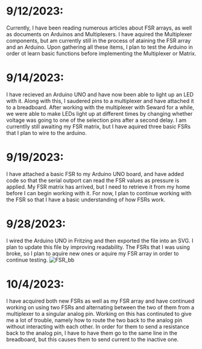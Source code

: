 # 9/12/2023: 
Currently, I have been reading numerous articles about FSR arrays, as well as documents on Arduinos and Multiplexers. I have aquired the Multiplexer components, but am currently still in the process of ataining the FSR array and an Arduino. Upon gathering all these items, I plan to test the Arduino in order ot learn basic functions before implementing the Multiplexer or Matrix.  
# 9/14/2023: 
I have recieved an Arduino UNO and have now been able to light up an LED with it. Along with this, I saudered pins to a multiplexer and have attached it to a breadboard. After working with the multiplexer with Seward for a while, we were able to make LEDs light up at different times by changing whether voltage was going to one of the selection pins after a second delay. I am currentlly still awaiting my FSR matrix, but I have aquired three basic FSRs that I plan to wire to the arduino.  
# 9/19/2023:
I have attached a basic FSR to my Arduino UNO board, and have added code so that the serial outport can read the FSR values as pressure is applied. My FSR matrix has arrived, but I need to retrieve it from my home before I can begin working with it. For now, I plan to continue working with the FSR so that I have a basic understanding of how FSRs work.  
# 9/28/2023:
I wired the Arduino UNO in Fritzing and then exported the file into an SVG. I plan to update this file by improving readability. The FSRs that I was using broke, so I plan to aquire new ones or aquire my FSR array in order to continue testing.
![FSR_bb](https://github.com/GraysonJackson/Capstone-Project/assets/99559775/a9018754-34b5-4062-836d-cb77db264588)  
# 10/4/2023:
I have acquired both new FSRs as well as my FSR array and have continued working on using two FSRs and alternating between the two of them from a multiplexer to a singular analog pin. Working on this has continuted to give me a lot of trouble, namely how to route the two back to the analog pin without interacting with each other. In order for them to send a resistance back to the analog pin, I have to have them go to the same line in the breadboard, but this causes them to send current to the inactive one.
